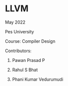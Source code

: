 # LLVM

May 2022

Pes University

Course: Compiler Design

Contributors:

1. Pawan Prasad P

2. Rahul S Bhat

3. Phani Kumar Vedurumudi
